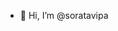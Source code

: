- 👋 Hi, I’m @soratavipa


<!---
soratavipa/soratavipa is a ✨ special ✨ repository because its `README.md` (this file) appears on your GitHub profile.
You can click the Preview link to take a look at your changes.
 💞️ I’m looking to collaborate on ...
- 📫 How to reach me ...
--->
